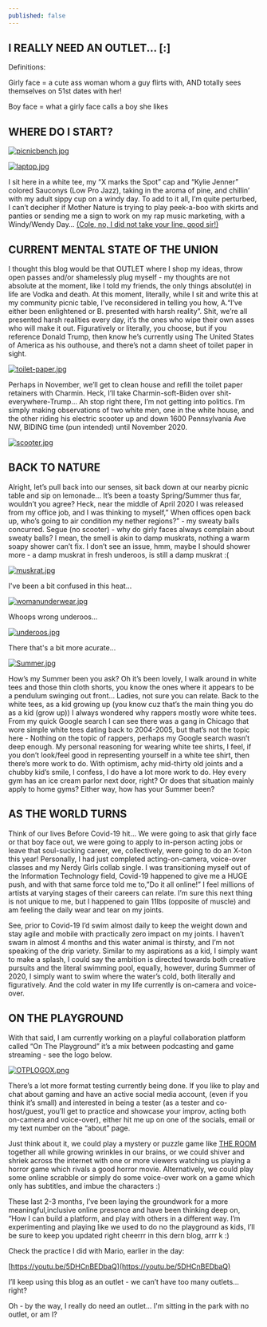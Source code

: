 ```yaml
---
published: false
---
```

## I REALLY NEED AN OUTLET... [:]

Definitions:

Girly face = a cute ass woman whom a guy flirts with, AND totally sees themselves on 51st dates with her!

Boy face = what a girly face calls a boy she likes

## WHERE DO I START?

[![picnicbench.jpg](https://i.postimg.cc/DypQgwS9/picnicbench.jpg)](https://postimg.cc/N5TrGY7D)

[![laptop.jpg](https://i.postimg.cc/3JqpGf67/laptop.jpg)](https://postimg.cc/JGbGVxMd)

I sit here in a white tee, my “X marks the Spot” cap and “Kylie Jenner” colored Sauconys (Low Pro Jazz), taking in the aroma of pine, and chillin’ with my adult sippy cup on a windy day.  To add to it all, I’m quite perturbed, I can’t decipher if Mother Nature is trying to play peek-a-boo with skirts and panties or sending me a sign to work on my rap music marketing, with a Windy/Wendy Day…  [(Cole, no, I did not take your line, good sir!)](https://colemizestudios.com/category/how-to-rap-better/)

## CURRENT MENTAL STATE OF THE UNION 

I thought this blog would be that OUTLET where I shop my ideas, throw open passes and/or shamelessly plug myself - my thoughts are not absolute at the moment, like I told my friends, the only things absolut(e) in life are Vodka and death.  At this moment, literally, while I sit and write this at my community picnic table, I’ve reconsidered in telling you how, A.“I’ve either been enlightened or B. presented with harsh reality”.  Shit, we’re all presented harsh realities every day, it’s the ones who wipe their own asses who will make it out.  Figuratively or literally, you choose, but if you reference Donald Trump, then know he’s currently using The United States of America as his outhouse, and there’s not a damn sheet of toilet paper in sight.

[![toilet-paper.jpg](https://i.postimg.cc/3JjN8STn/toilet-paper.jpg)](https://postimg.cc/2V6rTx3Z)

Perhaps in November, we’ll get to clean house and refill the toilet paper retainers with Charmin.  Heck, I’ll take Charmin-soft-Biden over shit-everywhere-Trump…   Ah stop right there, I’m not getting into politics.  I’m simply making observations of two white men, one in the white house, and the other riding his electric scooter up and down 1600 Pennsylvania Ave NW, BIDING time (pun intended) until November 2020.

[![scooter.jpg](https://i.postimg.cc/50fFJhH5/scooter.jpg)](https://postimg.cc/kVh5FhvD)

## BACK TO NATURE

Alright, let’s pull back into our senses, sit back down at our nearby picnic table and sip on lemonade…  It’s been a toasty Spring/Summer thus far, wouldn’t you agree?  Heck, near the middle of April 2020 I was released from my office job, and I was thinking to myself,” When offices open back up, who’s going to air condition my nether regions?” - my sweaty balls concurred.  Segue (no scooter) - why do girly faces always complain about sweaty balls?  I mean, the smell is akin to damp muskrats, nothing a warm soapy shower can’t fix.  I don’t see an issue, hmm, maybe I should shower more - a damp muskrat in fresh underoos, is still a damp muskrat :(

[![muskrat.jpg](https://i.postimg.cc/xT1h8qrh/muskrat.jpg)](https://postimg.cc/V52DHfkW)

I've been a bit confused in this heat...

[![womanunderwear.jpg](https://i.postimg.cc/NMVbp8fr/womanunderwear.jpg)](https://postimg.cc/ygmFNZRV)

Whoops wrong underoos...

[![underoos.jpg](https://i.postimg.cc/sDJ729d9/underoos.jpg)](https://postimg.cc/CzzzP8Kz)

There that's a bit more acurate...


[![Summer.jpg](https://i.postimg.cc/bJQdBpqH/Summer.jpg)](https://postimg.cc/sQgVBFQv)

How’s my Summer been you ask?  Oh it’s been lovely, I walk around in white tees and those thin cloth shorts, you know the ones where it appears to be a pendulum swinging out front… Ladies, not sure you can relate.   Back to the white tees, as a kid growing up (you know cuz that’s the main thing you do as a kid (grow up)) I always wondered why rappers mostly wore white tees.  From my quick Google search I can see there was a gang in Chicago that wore simple white tees dating back to 2004-2005, but that’s not the topic here - Nothing on the topic of rappers, perhaps my Google search wasn’t deep enough.  My personal reasoning for wearing white tee shirts, I feel, if you don’t look/feel good in representing yourself in a white tee shirt, then there’s more work to do.  With optimism, achy mid-thirty old joints and a chubby kid’s smile, I confess, I do have a lot more work to do.  Hey every gym has an ice cream parlor next door, right?  Or does that situation mainly apply to home gyms?  Either way, how has your Summer been?

## AS THE WORLD TURNS

Think of our lives Before Covid-19 hit… We were going to ask that girly face or that boy face out,  we were going to apply to in-person acting jobs or leave that soul-sucking career, we, collectively, were going to do an X-ton this year!  Personally, I had just completed acting-on-camera, voice-over classes and my Nerdy Girls collab single. I was transitioning myself out of the Information Technology field, Covid-19 happened to give me a HUGE push, and with that same force told me to,”Do it all online!”  I feel millions of artists at varying stages of their careers can relate.  I’m sure this next thing is not unique to me, but I happened to gain 11lbs (opposite of muscle) and am feeling the daily wear and tear on my joints.  

See, prior to Covid-19 I’d swim almost daily to keep the weight down and stay agile and mobile with practically zero impact on my joints.  I haven’t swam in almost 4 months and this water animal is thirsty, and I’m not speaking of the drip variety.  Similar to my aspirations as a kid, I simply want to make a splash, I could say the ambition is directed towards both creative pursuits and the literal swimming pool, equally, however, during Summer of 2020, I simply want to swim where the water’s cold, both literally and figuratively.  And the cold water in my life currently is on-camera and voice-over.  

## ON THE PLAYGROUND

With that said, I am currently working on a playful collaboration platform called “On The Playground” it’s a mix between podcasting and game streaming - see the logo below.  

[![OTPLOGOX.png](https://i.postimg.cc/9XYY4jy7/OTPLOGOX.png)](https://postimg.cc/pyyF74GW)

There’s a lot more format testing currently being done. If you like to play and chat about gaming and have an active social media account, (even if you think it’s small) and interested in being a tester (as a tester and co-host/guest, you’ll get to practice and showcase your improv, acting both on-camera and voice-over), either hit me up on one of the socials, email or my text number on the “about” page.

Just think about it, we could play a mystery or puzzle game like [THE ROOM](https://www.fireproofgames.com/games/the-room) together all while growing wrinkles in our brains, or we could shiver and shriek across the internet with one or more viewers watching us playing a horror game which rivals a good horror movie.  Alternatively, we could play some online scrabble or simply do some voice-over work on a game which only has subtitles, and imbue the characters :)

These last 2-3 months, I’ve been laying the groundwork for a more meaningful,inclusive online presence and have been thinking deep on, “How I can build a platform, and play with others in a different way.  I’m experimenting and playing like we used to do no the playground as kids, I’ll be sure to keep you updated right cheerrr in this dern blog, arrr k :)

Check the practice I did with Mario, earlier in the day:

[https://youtu.be/5DHCnBEDbaQ](https://youtu.be/5DHCnBEDbaQ)

 I’ll keep using this blog as an outlet - we can’t have too many outlets… right?
 
 Oh - by the way, I really do need an outlet... I'm sitting in the park with no outlet, or am I?



